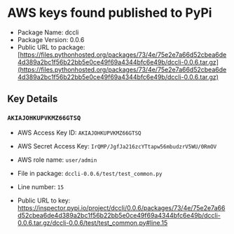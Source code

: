 # AWS keys found published to PyPi

* Package Name: dccli
* Package Version: 0.0.6
* Public URL to package: [https://files.pythonhosted.org/packages/73/4e/75e2e7a66d52cbea6de4d389a2bc1f56b22bb5e0ce49f69a4344bfc6e49b/dccli-0.0.6.tar.gz](https://files.pythonhosted.org/packages/73/4e/75e2e7a66d52cbea6de4d389a2bc1f56b22bb5e0ce49f69a4344bfc6e49b/dccli-0.0.6.tar.gz)

## Key Details

### `AKIAJOHKUPVKMZ66GTSQ`

* AWS Access Key ID: `AKIAJOHKUPVKMZ66GTSQ`
* AWS Secret Access Key: `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` 
* AWS role name: `user/admin`
* File in package: `dccli-0.0.6/test/test_common.py`
* Line number: `15`

* Public URL to key: https://inspector.pypi.io/project/dccli/0.0.6/packages/73/4e/75e2e7a66d52cbea6de4d389a2bc1f56b22bb5e0ce49f69a4344bfc6e49b/dccli-0.0.6.tar.gz/dccli-0.0.6/test/test_common.py#line.15



